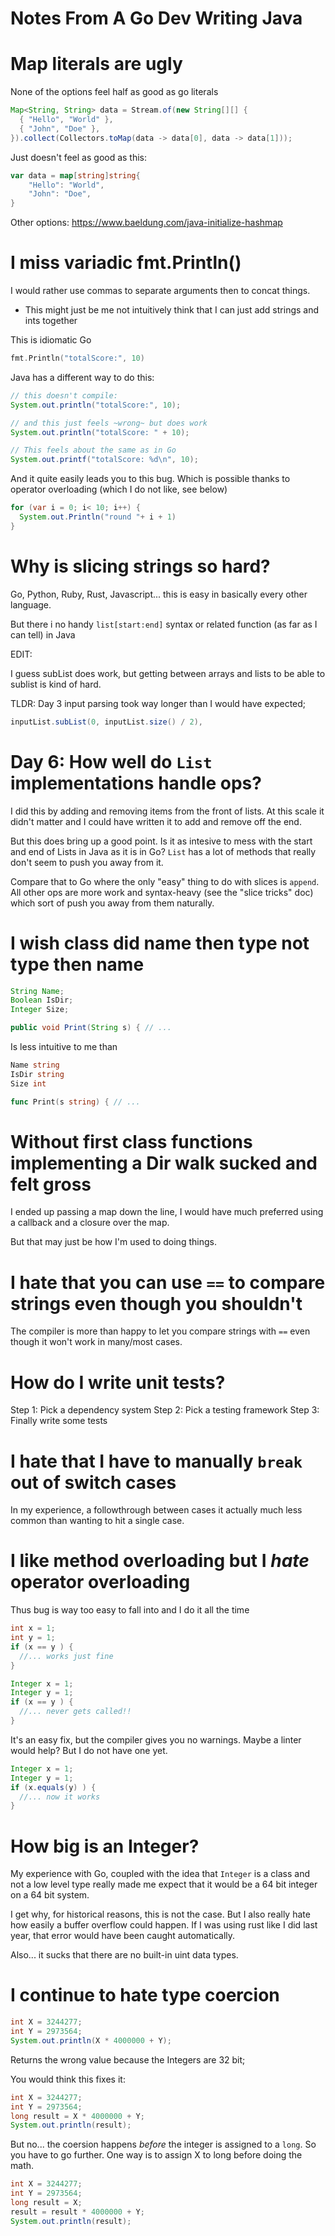 # Notes From A Go Dev Writing Java

# Map literals are ugly

None of the options feel half as good as go literals

```java
Map<String, String> data = Stream.of(new String[][] {
  { "Hello", "World" }, 
  { "John", "Doe" }, 
}).collect(Collectors.toMap(data -> data[0], data -> data[1]));
```

Just doesn't feel as good as this:

```go
var data = map[string]string{
    "Hello": "World",
    "John": "Doe",
}
```

Other options:  https://www.baeldung.com/java-initialize-hashmap

# I miss variadic fmt.Println()

I would rather use commas to separate arguments then to concat things.
- This might just be me not intuitively think that I can just add strings and ints together

This is idiomatic Go

```go
fmt.Println("totalScore:", 10)
```

Java has a different way to do this:

```java
// this doesn't compile:
System.out.println("totalScore:", 10);

// and this just feels ~wrong~ but does work
System.out.println("totalScore: " + 10);

// This feels about the same as in Go
System.out.printf("totalScore: %d\n", 10);
```

And it quite easily leads you to this bug. Which is possible thanks to operator overloading (which I do not like, see below)

```java
for (var i = 0; i< 10; i++) {
  System.out.Println("round "+ i + 1)
}
```

# Why is slicing strings so hard?

Go, Python, Ruby, Rust, Javascript... this is easy in basically every other language.

But there i no handy `list[start:end]` syntax or related function (as far as I can tell) in Java

EDIT:

I guess subList does work, but getting between arrays and lists to be able to sublist is kind of hard.

TLDR: Day 3 input parsing took way longer than I would have expected;

```Java
inputList.subList(0, inputList.size() / 2),
```

# Day 6: How well do `List` implementations handle ops?

I did this by adding and removing items from the front of lists. At this scale it didn't matter
and I could have written it to add and remove off the end.

But this does bring up a good point. Is it as intesive to mess with the start and end of Lists in Java
as it is in Go?  `List` has a lot of methods that really don't seem to push you away from it.

Compare that to Go where the only "easy" thing to do with slices is `append`. All other ops are more
work and syntax-heavy (see the "slice tricks" doc) which sort of push you away from them naturally.


# I wish class did name then type not type then name

```java
String Name;
Boolean IsDir;
Integer Size;

public void Print(String s) { // ...
```

Is less intuitive to me than

```go
Name string
IsDir string
Size int

func Print(s string) { // ...
```

# Without first class functions implementing a Dir walk sucked and felt gross

I ended up passing a map down the line, I would have much preferred using a callback and
a closure over the map.

But that may just be how I'm used to doing things.


# I hate that you can use `==` to compare strings even though you shouldn't

The compiler is more than happy to let you compare strings with `==` even though it won't work in many/most cases.

# How do I write unit tests?

Step 1: Pick a dependency system
Step 2: Pick a testing framework
Step 3: Finally write some tests

# I hate that I have to manually `break` out of switch cases

In my experience, a followthrough between cases it actually much less
common than wanting to hit a single case.

# I like method overloading but I *hate* operator overloading

Thus bug is way too easy to fall into and I do it all the time

```java
int x = 1;
int y = 1;
if (x == y ) {
  //... works just fine
}
```

```java
Integer x = 1;
Integer y = 1;
if (x == y ) {
  //... never gets called!!
}
```

It's an easy fix, but the compiler gives you no warnings. Maybe a linter would help? But I do not have one yet.

```java
Integer x = 1;
Integer y = 1;
if (x.equals(y) ) {
  //... now it works
}
```

# How big is an Integer?

My experience with Go, coupled with the idea that `Integer` is a class and not a low level type
really made me expect that it would be a 64 bit integer on a 64 bit system.

I get why, for historical reasons, this is not the case. But I also really hate how easily a buffer
overflow could happen. If I was using rust like I did last year, that error would have been caught automatically.

Also... it sucks that there are no built-in uint data types.

# I continue to hate type coercion

```java
int X = 3244277;
int Y = 2973564;
System.out.println(X * 4000000 + Y);
```

Returns the wrong value because the Integers are 32 bit;

You would think this fixes it:

```java
int X = 3244277;
int Y = 2973564;
long result = X * 4000000 + Y;
System.out.println(result);
```

But no... the coersion happens *before* the integer is assigned to a `long`. So you have to go further.
One way is to assign X to long before doing the math.

```java
int X = 3244277;
int Y = 2973564;
long result = X;
result = result * 4000000 + Y;
System.out.println(result);
```

